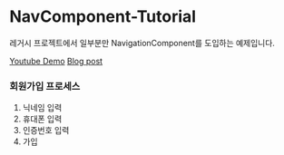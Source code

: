 # NavComponent-Tutorial
레거시 프로젝트에서 일부분만 NavigationComponent를 도입하는 예제입니다.

[Youtube Demo](https://youtube.com/shorts/oWA2a_X3DzY)
[Blog post](https://jizard.tistory.com/437)

### 회원가입 프로세스
1. 닉네임 입력
2. 휴대폰 입력
3. 인증번호 입력
4. 가입
